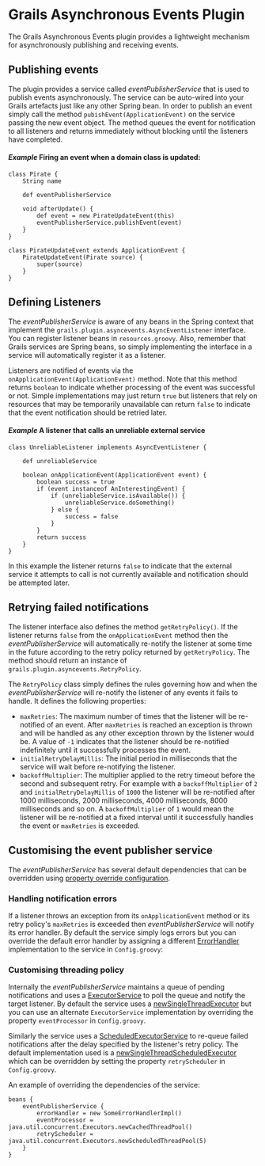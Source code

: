 # Grails Asynchronous Events Plugin

The Grails Asynchronous Events plugin provides a lightweight mechanism for asynchronously publishing and receiving events.

## Publishing events

The plugin provides a service called _eventPublisherService_ that is used to publish events asynchronously. The service can be auto-wired into your Grails artefacts just like any other Spring bean. In order to publish an event simply call the method `pubishEvent(ApplicationEvent)` on the service passing the new event object. The method queues the event for notification to all listeners and returns immediately without blocking until the listeners have completed.

#### _Example_ Firing an event when a domain class is updated:

	class Pirate {
		String name
		
		def eventPublisherService
		
		void afterUpdate() {
			def event = new PirateUpdateEvent(this)
			eventPublisherService.publishEvent(event)
		}
	}
	
	class PirateUpdateEvent extends ApplicationEvent {
		PirateUpdateEvent(Pirate source) {
			super(source)
		}
	}

## Defining Listeners

The _eventPublisherService_ is aware of any beans in the Spring context that implement the `grails.plugin.asyncevents.AsyncEventListener` interface. You can register listener beans in `resources.groovy`. Also, remember that Grails services are Spring beans, so simply implementing the interface in a service will automatically register it as a listener.

Listeners are notified of events via the `onApplicationEvent(ApplicationEvent)` method. Note that this method returns `boolean` to indicate whether processing of the event was successful or not. Simple implementations may just return `true` but listeners that rely on resources that may be temporarily unavailable can return `false` to indicate that the event notification should be retried later.

#### _Example_ A listener that calls an unreliable external service

	class UnreliableListener implements AsyncEventListener {
		
		def unreliableService
		
		boolean onApplicationEvent(ApplicationEvent event) {
			boolean success = true
			if (event instanceof AnInterestingEvent) {
				if (unreliableService.isAvailable()) {
					unreliableService.doSomething()
				} else {
					success = false
				}
			}
			return success
		}
	}
	
In this example the listener returns `false` to indicate that the external service it attempts to call is not currently available and notification should be attempted later.

## Retrying failed notifications

The listener interface also defines the method `getRetryPolicy()`. If the listener returns `false` from the `onApplicationEvent` method then the _eventPublisherService_ will automatically re-notify the listener at some time in the future according to the retry policy returned by `getRetryPolicy`. The method should return an instance of `grails.plugin.asyncevents.RetryPolicy`.

The `RetryPolicy` class simply defines the rules governing how and when the _eventPublisherService_ will re-notify the listener of any events it fails to handle. It defines the following properties:

* `maxRetries`: The maximum number of times that the listener will be re-notified of an event. After `maxRetries` is reached an exception is thrown and will be handled as any other exception thrown by the listener would be. A value of `-1` indicates that the listener should be re-notified indefinitely until it successfully processes the event.
* `initialRetryDelayMillis`: The initial period in milliseconds that the service will wait before re-notifying the listener.
* `backoffMultiplier`: The multiplier applied to the retry timeout before the second and subsequent retry. For example with a `backoffMultiplier` of `2` and `initialRetryDelayMillis` of `1000` the listener will be re-notified after 1000 milliseconds, 2000 milliseconds, 4000 milliseconds, 8000 milliseconds and so on. A `backoffMultiplier` of `1` would mean the listener will be re-notified at a fixed interval until it successfully handles the event or `maxRetries` is exceeded.

## Customising the event publisher service

The _eventPublisherService_ has several default dependencies that can be overridden using [property override configuration].

### Handling notification errors

If a listener throws an exception from its `onApplicationEvent` method or its retry policy's `maxRetries` is exceeded then _eventPublisherService_ will notify its error handler. By default the service simply logs errors but you can override the default error handler by assigning a different [ErrorHandler] implementation to the service in `Config.groovy`:

### Customising threading policy

Internally the _eventPublisherService_ maintains a queue of pending notifications and uses a [ExecutorService] to poll the queue and notify the target listener. By default the service uses a [newSingleThreadExecutor] but you can use an alternate `ExecutorService` implementation by overriding the property `eventProcessor` in `Config.groovy`.

Similarly the service uses a [ScheduledExecutorService] to re-queue failed notifications after the delay specified by the listener's retry policy. The default implementation used is a [newSingleThreadScheduledExecutor] which can be overridden by setting the property `retryScheduler` in `Config.groovy`.

An example of overriding the dependencies of the service:

	beans {
		eventPublisherService {
			errorHandler = new SomeErrorHandlerImpl()
			eventProcessor = java.util.concurrent.Executors.newCachedThreadPool()
			retryScheduler = java.util.concurrent.Executors.newScheduledThreadPool(5)
		}
	}
	
[Property Override Configuration]: http://grails.org/doc/latest/guide/14.%20Grails%20and%20Spring.html#14.6%20Property%20Override%20Configuration
[ErrorHandler]: http://static.springsource.org/spring/docs/3.0.x/javadoc-api/org/springframework/util/ErrorHandler.html "org.springframework.util.ErrorHandler"
[ExecutorService]: http://java.sun.com/javase/6/docs/api/java/util/concurrent/ExecutorService.html "java.util.concurrent.ExecutorService"
[ScheduledExecutorService]: http://java.sun.com/javase/6/docs/api/java/util/concurrent/ScheduledExecutorService.html "java.util.concurrent.ScheduledExecutorService"
[newSingleThreadExecutor]: http://java.sun.com/javase/6/docs/api/java/util/concurrent/Executors.html#newSingleThreadExecutor() "java.util.concurrent.Executors.newSingleThreadExecutor()"
[newSingleThreadScheduledExecutor]: http://java.sun.com/javase/6/docs/api/java/util/concurrent/Executors.html#newSingleThreadScheduledExecutor() "java.util.concurrent.Executors.newSingleThreadScheduledExecutor()"
